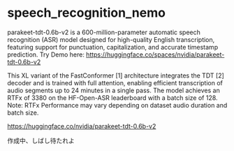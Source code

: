 # speech_recognition_nemo
parakeet-tdt-0.6b-v2 is a 600-million-parameter automatic speech recognition (ASR) model designed for high-quality English transcription, featuring support for punctuation, capitalization, and accurate timestamp prediction. Try Demo here: https://huggingface.co/spaces/nvidia/parakeet-tdt-0.6b-v2

This XL variant of the FastConformer [1] architecture integrates the TDT [2] decoder and is trained with full attention, enabling efficient transcription of audio segments up to 24 minutes in a single pass. The model achieves an RTFx of 3380 on the HF-Open-ASR leaderboard with a batch size of 128. Note: RTFx Performance may vary depending on dataset audio duration and batch size.

https://huggingface.co/nvidia/parakeet-tdt-0.6b-v2



作成中、しばし待たれよ
